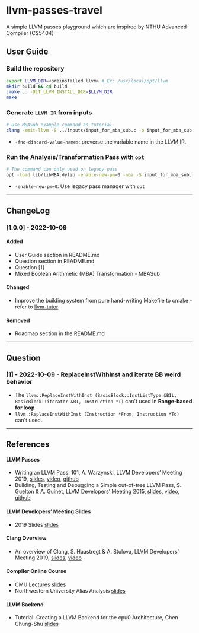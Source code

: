 # llvm-passes-travel
A simple LLVM passes playground which are inspired by NTHU Advanced Compiler (CS5404)
## User Guide
### Build the repository
```sh
export LLVM_DIR=<preinstalled llvm> # Ex: /usr/local/opt/llvm
mkdir build && cd build
cmake .. -DLT_LLVM_INSTALL_DIR=$LLVM_DIR
make
```
### Generate `LLVM IR` from inputs
```sh
# Use MBASub example command as tutorial
clang -emit-llvm -S ../inputs/input_for_mba_sub.c -o input_for_mba_sub.ll
```
- `-fno-discard-value-names`: preverse the variable name in the LLVM IR.
### Run the Analysis/Transformation Pass with `opt`
```sh
# The command can only used on legacy pass
opt -load lib/libMBA.dylib -enable-new-pm=0 -mba -S input_for_mba_sub.ll -o out.ll
```
- `-enable-new-pm=0`: Use legacy pass manager with `opt`
---
## ChangeLog
### [1.0.0] - 2022-10-09
#### Added
- User Guide section in README.md
- Question section in README.md
- Question [1]
- Mixed Boolean Arithmetic (MBA) Transformation - MBASub
#### Changed
- Improve the building system from pure hand-writing Makefile to cmake - refer to [llvm-tutor](https://github.com/banach-space/llvm-tutor)
#### Removed
- Roadmap section in the README.md
---
## Question
### [1] - 2022-10-09 - ReplaceInstWithInst and iterate BB weird behavior
- The `llvm::ReplaceInstWithInst (BasicBlock::InstListType &BIL, BasicBlock::iterator &BI, Instruction *I)` can't used in **Range-based for loop**
- `llvm::ReplaceInstWithInst (Instruction *From, Instruction *To)` can't used.
---
## References
#### LLVM Passes
- Writing an LLVM Pass: 101, A. Warzynski, LLVM Developers’ Meeting 2019, [slides](https://llvm.org/devmtg/2019-10/slides/Warzynski-WritingAnLLVMPass.pdf), [video](https://youtu.be/ar7cJl2aBuU), [github](https://github.com/banach-space/llvm-tutor)
- Building, Testing and Debugging a Simple out-of-tree LLVM Pass, S. Guelton & A. Guinet, LLVM Developers’ Meeting 2015, [slides](https://llvm.org/devmtg/2015-10/slides/GueltonGuinet-BuildingTestingDebuggingASimpleOutOfTreePass.pdf), [video](https://youtu.be/BnlG-owSVTk), [github](https://github.com/quarkslab/llvm-dev-meeting-tutorial-2015)

#### LLVM Developers’ Meeting Slides
- 2019 Slides [slides](https://llvm.org/devmtg/2019-10/slides/)

#### Clang Overview
- An overview of Clang, S. Haastregt & A. Stulova, LLVM Developers’ Meeting 2019, [slides](https://llvm.org/devmtg/2019-10/slides/ClangTutorial-Stulova-vanHaastregt.pdf), [video](https://youtu.be/5kkMpJpIGYU)

#### Compiler Online Course
- CMU Lectures [slides](https://www.cs.cmu.edu/afs/cs/academic/class/15745-s16/www/lectures/)
- Northwestern University Alias Analysis [slides](https://users.cs.northwestern.edu/~simonec/files/Teaching/CAT/slides/AliasAnalysis.pdf)

#### LLVM Backend
- Tutorial: Creating a LLVM Backend for the cpu0 Architecture, Chen Chung-Shu [slides](http://jonathan2251.github.io/lbd/TutorialLLVMBackendCpu0.pdf)
